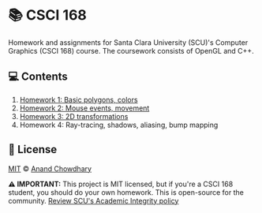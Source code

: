 # 📚 CSCI 168

Homework and assignments for Santa Clara University (SCU)'s Computer Graphics (CSCI 168) course. The coursework consists of OpenGL and C++.

## 💻 Contents

1. [Homework 1: Basic polygons, colors](https://github.com/AnandChowdhary/csci-168/tree/master/HW1)
2. [Homework 2: Mouse events, movement](https://github.com/AnandChowdhary/csci-168/tree/master/HW2)
2. [Homework 3: 2D transformations](https://github.com/AnandChowdhary/csci-168/tree/master/HW3)
4. Homework 4: Ray-tracing, shadows, aliasing, bump mapping

## 📄 License

[MIT](https://github.com/AnandChowdhary/csci-168/blob/master/LICENSE) © [Anand Chowdhary](https://anandchowdhary.com)

**⚠️ IMPORTANT:** This project is MIT licensed, but if you're a CSCI 168 student, you should do your own homework. This is open-source for the community. [Review SCU's Academic Integrity policy](https://www.scu.edu/academic-integrity/)
